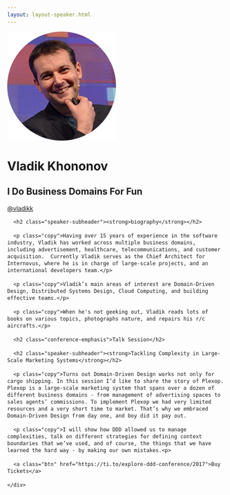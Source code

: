 ```yaml
---
layout: layout-speaker.html
---
```


<div class="container section featured-speaker">
  <div class="row">
    <div class="col-xs-12 col-sm-2 img-container">
      <img class="speaker-page-img" src="../img/speakers/Vladik-Khononov-ON.png" />
      </div>
    <div class="col-xs-12 col-sm-10 copy-container">
      <h1 class="speaker-header">Vladik Khononov</h1>
      <h2 class="speaker-subtitle">I Do Business Domains For Fun</h2>
      <p class="copy"><a class="speaker-handle" href="https://twitter.com/@vladikk
" target="_blank">@vladikk</a></p>

      <h2 class="speaker-subheader"><strong>biography</strong></h2>

      <p class="copy">Having over 15 years of experience in the software industry, Vladik has worked across multiple business domains, including advertisement, healthcare, telecommunications, and customer acquisition.  Currently Vladik serves as the Chief Architect for Internovus, where he is in charge of large-scale projects, and an international developers team.</p>

      <p class="copy">Vladik’s main areas of interest are Domain-Driven Design, Distributed Systems Design, Cloud Computing, and building effective teams.</p>

      <p class="copy">When he's not geeking out, Vladik reads lots of books on various topics, photographs nature, and repairs his r/c aircrafts.</p>

      <h2 class="conference-emphasis">Talk Session</h2>

      <h2 class="speaker-subheader"><strong>Tackling Complexity in Large-Scale Marketing Systems</strong></h2>

      <p class="copy">Turns out Domain-Driven Design works not only for cargo shipping. In this session I’d like to share the story of Plexop. Plexop is a large-scale marketing system that spans over a dozen of different business domains - from management of advertising spaces to sales agents’ commissions. To implement Plexop we had very limited resources and a very short time to market. That’s why we embraced Domain-Driven Design from day one, and boy did it pay out.

      <p class="copy">I will show how DDD allowed us to manage complexities, talk on different strategies for defining context boundaries that we’ve used, and of course, the things that we have learned the hard way - by making our own mistakes.<p>

      <a class="btn" href="https://ti.to/explore-ddd-conference/2017">Buy Tickets</a>

    </div>
</div>
</div>
